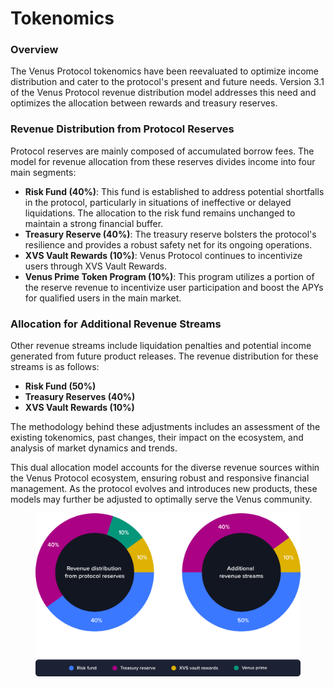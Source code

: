 # Tokenomics

### Overview

The Venus Protocol tokenomics have been reevaluated to optimize income distribution and cater to the protocol's present and future needs. Version 3.1 of the Venus Protocol revenue distribution model addresses this need and optimizes the allocation between rewards and treasury reserves.

### Revenue Distribution from Protocol Reserves

Protocol reserves are mainly composed of accumulated borrow fees. The model for revenue allocation from these reserves divides income into four main segments:

* **Risk Fund (40%)**: This fund is established to address potential shortfalls in the protocol, particularly in situations of ineffective or delayed liquidations. The allocation to the risk fund remains unchanged to maintain a strong financial buffer.
* **Treasury Reserve (40%)**: The treasury reserve bolsters the protocol's resilience and provides a robust safety net for its ongoing operations.
* **XVS Vault Rewards (10%)**: Venus Protocol continues to incentivize users through XVS Vault Rewards.
* **Venus Prime Token Program (10%)**: This program utilizes a portion of the reserve revenue to incentivize user participation and boost the APYs for qualified users in the main market.

### Allocation for Additional Revenue Streams

Other revenue streams include liquidation penalties and potential income generated from future product releases. The revenue distribution for these streams is as follows:

* **Risk Fund (50%)**
* **Treasury Reserves (40%)**
* **XVS Vault Rewards (10%)**

The methodology behind these adjustments includes an assessment of the existing tokenomics, past changes, their impact on the ecosystem, and analysis of market dynamics and trends.

This dual allocation model accounts for the diverse revenue sources within the Venus Protocol ecosystem, ensuring robust and responsive financial management. As the protocol evolves and introduces new products, these models may further be adjusted to optimally serve the Venus community.

<figure><img src="../.gitbook/assets/84e817e9-de9a-48f3-a41c-0f4be22f1a9e.png" alt=""><figcaption></figcaption></figure>
